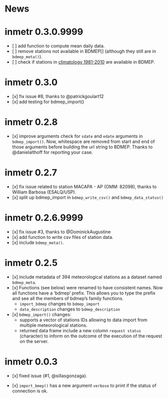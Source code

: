 News
================

<!-- NEWS.md is generated from NEWS.Rmd. Please edit that file -->

# inmetr 0.3.0.9999

  - \[ \] add function to compute mean daily data.
  - \[ \] remove stations not available in BDMEP\[\] (although they
    still are in `bdmep_meta()`).
  - \[ \] check if stations in
    [climatology 1981-2010](http://www.inmet.gov.br/portal/index.php?r=clima/normaisClimatologicas)
    are available in BDMEP.

# inmetr 0.3.0

  - \[x\] fix issue \#8, thanks to @patrickgoulart12
  - \[x\] add testing for bdmep\_import()

# inmetr 0.2.8

  - \[x\] improve arguments check for `sdate` and `edate` arguments in
    `bdmep_import()`. Now, whitespace are removed from start and end of
    those arguments before building the url string to BDMEP. Thanks to
    @danielalthoff for reporting your case.

# inmetr 0.2.7

  - \[x\] fix issue related to station MACAPA - AP (OMM: 82098), thanks
    to William Barbosa (ESALQ/USP).
  - \[x\] split up bdmep\_import in `bdmep_write_csv()` and
    `bdmep_data_status()`

# inmetr 0.2.6.9999

  - \[x\] fix issue \#3, thanks to @DominickAugustine
  - \[x\] add function to write csv files of station data.
  - \[x\] include `bdmep_meta()`.

# inmetr 0.2.5

  - \[x\] include metadata of 394 meteorological stations as a dataset
    named `bdmep_meta`.
  - \[x\] Functions (see below) were renamed to have consistent names.
    Now all functions have a ‘bdmep’ prefix. This allows you to type the
    prefix and see all the members of bdmep’s family functions.
      - `import_bdmep` changes to `bdmep_import`
      - `data_description` changes to `bdmep_description`
  - \[x\] `bdmep_import()` changes:
      - supports a vector of stations IDs allowing to data import from
        multiple meteorological stations.
      - returned data frame include a new column `request status`
        (character) to inform on the outcome of the execution of the
        request on the server.

# inmetr 0.0.3

  - \[x\] fixed issue (\#1, @sillasgonzaga).

  - \[x\] `import_bmep()` has a new argument `verbose` to print if the
    status of connection is ok.
